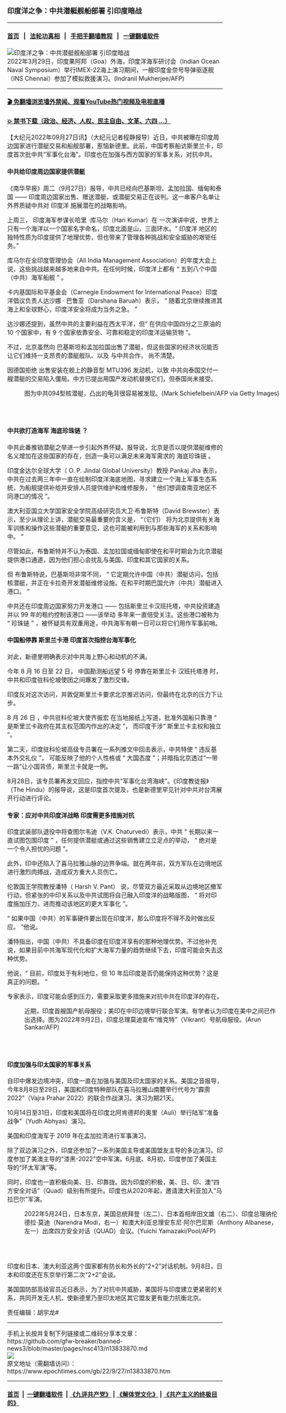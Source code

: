 ### 印度洋之争：中共潜艇舰船部署 引印度暗战
------------------------

#### [首页](https://github.com/gfw-breaker/banned-news3/blob/master/README.md) &nbsp;&nbsp;|&nbsp;&nbsp; [法轮功真相](https://github.com/begood0513/basic/blob/master/README.md)  &nbsp;&nbsp;|&nbsp;&nbsp; [手把手翻墙教程](https://github.com/gfw-breaker/guides/wiki)  &nbsp;&nbsp;|&nbsp;&nbsp; [一键翻墙软件](https://github.com/gfw-breaker/nogfw/blob/master/README.md)  



<div><img alt="印度洋之争：中共潜艇舰船部署 引印度暗战" class="attachment-djy_600_400 size-djy_600_400 wp-post-image" src="https://i.epochtimes.com/assets/uploads/2022/03/id13685851-000_32799NE-600x400.jpg"/>
<div class="caption">
 2022年3月29日，印度果阿邦（Goa）外海，印度洋海军研讨会（Indian Ocean Naval Symposium）举行IMEX-22海上演习期间，一艘印度金奈号导弹驱逐舰（INS Chennai）参加了模拟救援演习。(Indranil Mukherjee/AFP)
</div></div><hr/>

#### [ 🎬  免翻墙浏览墙外禁闻、观看YouTube热门视频及电视直播](https://github.com/gfw-breaker/HelloWorld)

#### [ 💥  禁书下载（政治、经济、人权、民主自由、文革、六四 ...）](https://github.com/gfw-breaker/books/blob/master/README.md)

<div><p>
 【大纪元2022年09月27日讯】（大纪元记者程静报导）近日，中共被曝在印度周边国家进行潜艇交易和船舰部署，惹恼新德里。此前，中国考察船访斯里兰卡，印度首次批中共“军事化台海”。印度也在加强与西方国家的军事关系，对抗中共。
</p>
<h4>
 中共给印度周边国家提供潜艇
</h4>
<p class="p1">
 <span class="s1">
  《南华早报》周二（9月27日）报导，中共已经向巴基斯坦、孟加拉国、缅甸和泰国
 </span>
 <span class="s2">
  ——
 </span>
 <span class="s1">
  印度周边国家出售、赠送潜艇，或潜艇交易正在谈判。这一串客户名单让外界质疑中共对
  <ok href="https://www.epochtimes.com/gb/tag/%E5%8D%B0%E5%BA%A6%E6%B4%8B.html">
   印度洋
  </ok>
  施展潜在的战略影响。
 </span>
</p>
<p class="p1">
 上周三，
 <span class="s1">
  印度海军参谋长哈里
 </span>
 <span class="s1">
  ‧库马尔（Hari Kumar）在
 </span>
 <span class="s1">
  一次演讲中说，世界上只有一个海洋以一个国家名字命名，印度北面是山，三面环水。“
 </span>
 <span class="s2">
  <ok href="https://www.epochtimes.com/gb/tag/%E5%8D%B0%E5%BA%A6%E6%B4%8B.html">
   印度洋
  </ok>
  地区的独特性质为印度提供了地理优势，但也带来了管理各种挑战和安全威胁的艰钜任务。”
 </span>
</p>
<p class="p1">
 <span class="s1">
  库马尔在全印度管理协会（All India Management Association）的年度大会上说，这些挑战越来越多地来自中共。在任何时候，印度洋上都有
 </span>
 <span class="s2">
  “
 </span>
 <span class="s1">
  五到八个中国（中共）海军船舰
 </span>
 <span class="s2">
  ”
 </span>
 <span class="s1">
  。
 </span>
</p>
<p class="p1">
 <span class="s1">
  卡内基国际和平基金会（Carnegie Endowment for International Peace）印度洋倡议负责人达沙娜
 </span>
 ‧
 <span class="s1">
  巴鲁亚（Darshana Baruah）表示，
 </span>
 <span class="s2">
  “
 </span>
 <span class="s1">
  随着北京继续推进其海上和全球野心，印度洋安全将成为当务之急。
 </span>
 <span class="s2">
  ”
 </span>
</p>
<p class="p1">
 <span class="s2">
  达沙娜还提到，虽然中共的主要利益在西太平洋，但“
  <span class="s1">
   在供应中国四分之三原油的
  </span>
  10
  <span class="s1">
   个国家中，有
  </span>
  9
  <span class="s1">
   个国家依靠安全、可靠和稳定的印度洋运输货物
  </span>
  ”。
  <br/>
 </span>
</p>
<p class="p1">
 不过，北京虽然向
 <span class="s1">
  巴基斯坦和孟加拉国出售了潜艇，但这些国家的经济状况能否让它们维持一支昂贵的潜艇舰队、以及
 </span>
 <span class="s1">
  与中共合作，
 </span>
 <span class="s1">
  尚不清楚。
 </span>
</p>
<p class="p1">
 <span class="s1">
  因德国拒绝
 </span>
 <span class="s1">
  出售安装在舰上的静音型
 </span>
 <span class="s2">
  MTU396
 </span>
 <span class="s1">
  发动机，以致
 </span>
 中共向泰国交付一艘潜艇的交易陷入僵局。中方已提出用国产发动机替换它们，但泰国尚未接受。
</p>
<figure aria-describedby="caption-attachment-13420093" class="wp-caption aligncenter" id="attachment_13420093" style="width: 600px">
 <ok href="https://i.epochtimes.com/assets/uploads/2021/12/id13420093-GettyImages-1138905975-600x400@1200x1200.jpg" target="_blank">
  <img alt="" class="size-large wp-image-13420093" src="https://i.epochtimes.com/assets/uploads/2021/12/id13420093-GettyImages-1138905975-600x400@1200x1200-600x400.jpg"/>
 </ok>
 <br/><figcaption class="wp-caption-text" id="caption-attachment-13420093">
  图为中共094型核潜艇，凸出的龟背很容易被发现。(Mark Schiefelbein/AFP via Getty Images)
 </figcaption><br/>
</figure><br/>
<h4 class="p1">
 中共欲打造海军
 <ok href="https://www.epochtimes.com/gb/tag/%E6%B5%B7%E5%BA%95%E7%8F%8D%E7%8F%A0%E9%93%BE.html">
  海底珍珠链
 </ok>
 ？
</h4>
<p class="p1">
 <span class="s1">
  中共此番推销潜艇之举进一步引起外界怀疑。报导说，北京是否以提供潜艇维修的名义增加在这些国家的存在，创造一条可以满足未来海军需求的
  <ok href="https://www.epochtimes.com/gb/tag/%E6%B5%B7%E5%BA%95%E7%8F%8D%E7%8F%A0%E9%93%BE.html">
   海底珍珠链
  </ok>
  。
 </span>
</p>
<p class="p1">
 印度金达尔全球大学（
 <span class="s1">
  O. P. Jindal Global University）教授
 </span>
 <span class="s2">
  Pankaj Jha
 </span>
 <span class="s1">
  表示，中共在过去两三年中一直在绘制印度洋海底地图，寻求建立一个海上军事生态系统，为船舰提供补给并安排人员提供维护和维修服务，
 </span>
 <span class="s2">
  “
 </span>
 <span class="s1">
  他们想调查南亚地区不同港口的情况
 </span>
 <span class="s2">
  ”。
 </span>
</p>
<p class="p1">
 <span class="s1">
  澳大利亚国立大学国家安全学院高级研究员大卫‧布鲁斯特（David Brewster）表示，至少从理论上讲，潜艇交易最重要的含义是，
 </span>
 <span class="s2">
  “（它们）
 </span>
 <span class="s1">
  将为北京提供有关海军训练和操作这些潜艇的重要意见，这也可能被利用到与那些海军的关系和影响中。
 </span>
 <span class="s2">
  ”
 </span>
</p>
<p class="p1">
 <span class="s1">
  尽管如此，布鲁斯特并不认为泰国、孟加拉国或缅甸即使在和平时期会为北京潜艇提供港口通道，因为他们担心会扰乱与美国、印度和其它国家的关系。
 </span>
</p>
<p class="p1">
 <span class="s1">
  但
 </span>
 布鲁斯特说，巴基斯坦非常不同，
 <span class="s2">
  “
 </span>
 <span class="s1">
  它定期允许中国（中共）潜艇访问，包括核潜艇，并正在卡拉奇开发潜艇维修设施。在和平时期巴国允许（中共）潜艇进入港口。
 </span>
 <span class="s2">
  ”
 </span>
</p>
<p class="p1">
 <span class="s1">
  中共还在印度周边国家努力开发港口
 </span>
 <span class="s2">
  ——
 </span>
 <span class="s1">
  包括斯里兰卡汉班托塔，中共投资建造并以
 </span>
 <span class="s2">
  99
 </span>
 <span class="s1">
  年的租约控制该港口
 </span>
 <span class="s2">
  ——该举动
 </span>
 <span class="s1">
  多年来一直倍受关注。这些港口被称为
 </span>
 <span class="s2">
  “
 </span>
 <span class="s1">
  珍珠链
 </span>
 <span class="s2">
  ”
 </span>
 <span class="s1">
  ，被怀疑具有双重用途，中共海军有朝一日可以将它们用作军事前哨。
 </span>
</p>
<h4 class="p1">
 中国船停靠
 <ok href="https://www.epochtimes.com/gb/tag/%E6%96%AF%E9%87%8C%E5%85%B0%E5%8D%A1%E6%B8%AF.html">
  斯里兰卡港
 </ok>
 印度首次指控台海军事化
</h4>
<p class="p1">
 对此，新德里明确表示对中共海上野心和动机的不满。
</p>
<p class="p1">
 <span class="s1">
  今年
 </span>
 <span class="s2">
  8
 </span>
 <span class="s1">
  月
 </span>
 <span class="s2">
  16
 </span>
 <span class="s1">
  日至
 </span>
 <span class="s2">
  22
 </span>
 <span class="s1">
  日，
 </span>
 <span class="s1">
  中国勘测船远望
 </span>
 <span class="s2">
  5
 </span>
 <span class="s1">
  号
 </span>
 <span class="s1">
  停靠在斯里兰卡
  <ok href="https://www.epochtimes.com/gb/tag/%E6%B1%89%E7%8F%AD%E6%89%98%E5%A1%94%E6%B8%AF.html">
   汉班托塔港
  </ok>
  时，中共和印度驻科伦坡使团之间爆发了激烈交锋。
 </span>
</p>
<p class="p1">
 <span class="s1">
  印度反对这次访问，并敦促斯里兰卡要求北京推迟访问，但最终在北京的压力下让步。
 </span>
</p>
<p class="p1">
 <span class="s2">
  8
 </span>
 <span class="s1">
  月
 </span>
 <span class="s2">
  26
 </span>
 <span class="s1">
  日
 </span>
 <span class="s1">
  ，中共驻科伦坡大使齐振宏
 </span>
 <span class="s1">
  在当地报纸上写道，批准外国船只靠港
 </span>
 <span class="s2">
  “
 </span>
 <span class="s1">
  是斯里兰卡政府在其主权范围内作出的决定
 </span>
 <span class="s2">
  ”，
 </span>
 <span class="s1">
  而印度干涉“
 </span>
 <span class="s1">
  斯里兰卡主权和独立
 </span>
 <span class="s2">
  ”。
 </span>
</p>
<p class="p1">
 <span class="s1">
  第二天，印度驻科伦坡高级专员署在一系列推文中回击表示，中共特使
 </span>
 <span class="s2">
  “
 </span>
 <span class="s1">
  违反基本外交礼仪
 </span>
 <span class="s2">
  ”，
 </span>
 <span class="s1">
  可能反映了他的个人性格或
 </span>
 <span class="s2">
  “
 </span>
 <span class="s1">
  大国态度
 </span>
 <span class="s2">
  ”；并暗指北京透过“一带一路”让小国背债，斯里兰卡就是一例。
 </span>
</p>
<p class="p1">
 8月28日，该专员署再发文回应，指控中共“军事化台湾海峡”。《印度教徒报》（The Hindu）的报导说，这是印度首次提及，也是新德里罕见针对中共对台湾展开行动进行评论。
</p>
<h4 class="p1">
 专家：应对中共印度洋战略 印度需更多措施对抗
</h4>
<p class="p1">
 <span class="s2">
  印度武装部队退役中将查图尔韦迪（V.K. Chaturvedi）表示，中共
 </span>
 <span class="s1">
  “
 </span>
 <span class="s2">
  长期以来一直试图包围印度
 </span>
 <span class="s1">
  ”
 </span>
 <span class="s2">
  ，任何提供潜艇或通过这些销售建立立足点的举动，
 </span>
 <span class="s1">
  “
 </span>
 <span class="s2">
  绝对是一个令人担忧的问题
 </span>
 <span class="s1">
  ”。
 </span>
</p>
<p class="p1">
 <span class="s1">
  此外，印中还陷入了喜马拉雅山脉的边界争端。就在两年前，双方军队在边境地区进行激烈肉搏战，造成双方重大人员伤亡。
 </span>
</p>
<p class="p1">
 <span class="s1">
  伦敦国王学院教授潘特（
  <span class="s2">
   Harsh V. Pant）
  </span>
  说，尽管双方最近采取从边境地区撤军行动，但紧张的中印关系以及中共试图将自己融入印度洋的战略版图，
 </span>
 <span class="s2">
  “
 </span>
 <span class="s1">
  将对印度施加压力，进而推动该地区的更大军事化
 </span>
 <span class="s2">
  ”。
 </span>
</p>
<p class="p1">
 <span class="s2">
  “
 </span>
 <span class="s1">
  如果中国（中共）的军事硬件要出现在印度洋，那么印度将不得不及时做出反应。
 </span>
 <span class="s2">
  ”他说。
 </span>
</p>
<p class="p1">
 <span class="s1">
  潘特指出，中国（中共）不具备印度在印度洋享有的那种地理优势。不过他补充说，如果目前中共海军现代化和扩大海军力量的趋势继续下去，印度可能会失去这种优势。
 </span>
</p>
<p class="p1">
 <span class="s2">
  他说，“
 </span>
 <span class="s1">
  目前，印度处于有利地位，但
 </span>
 <span class="s2">
  10
 </span>
 <span class="s1">
  年后印度是否仍能保持这种优势？这是真正的问题。
 </span>
 <span class="s2">
  ”
 </span>
</p>
<p class="p1">
 <span class="s1">
  专家表示，印度可能会感到压力，需要采取更多措施来对抗中共在印度洋的存在。
 </span>
</p>
<figure aria-describedby="caption-attachment-13817432" class="wp-caption aligncenter" id="attachment_13817432" style="width: 600px">
 <ok href="https://i.epochtimes.com/assets/uploads/2022/09/id13817432-000_32HH9J7-e1662343196988.jpg" target="_blank">
  <img alt="" class="size-large wp-image-13817432" src="https://i.epochtimes.com/assets/uploads/2022/09/id13817432-000_32HH9J7-600x399.jpg"/>
 </ok>
 <br/><figcaption class="wp-caption-text" id="caption-attachment-13817432">
  近期，印度首艘国产航母服役；美印在中印边境举行联合军演。有学者认为印度在美中之间已作出选择。图为2022年9月2日，印度总理莫迪宣布“维克特”（Vikrant）号航母服役。(Arun Sankar/AFP)
 </figcaption><br/>
</figure><br/>
<h4 class="p1">
 印度加强与印太国家的军事关系
</h4>
<p class="p1">
 自印中爆发边境冲突，印度一直在加强与美国及印太国家的关系。美国之音报导，今年8月8日至29日，美国和印度特种部队在喜马拉雅山南麓举行代号为“霹雳2022”（Vajra Prahar 2022）的联合作战演习。演习为期21天。
</p>
<p class="p1">
 10月14日至31日，印度和美国将在印度北阿肯德邦的奥里（Auli）举行陆军“准备战争”（Yudh Abhyas）演习。
</p>
<p class="p1">
 <span class="s1">
  美国和印度海军于
 </span>
 <span class="s2">
  2019
 </span>
 <span class="s1">
  年在孟加拉湾进行军事演习。
 </span>
</p>
<p class="p1">
 除了双边演习之外，印度还参加了一系列美国主导或美国盟友主导的多边演习。印度参加了美澳主导的“漆黑-2022”空中军演。6月底、8月初，印度参加了美国主导的“环太军演”等。
</p>
<p class="p1">
 同时，印度也一直积极向美、日、印靠拢。因为印度的积极，美、日、印、澳“四方安全对话”（Quad）级别有所提升。印度也从2020年起，邀请澳大利亚加入“马拉巴尔”军演。
</p>
<figure aria-describedby="caption-attachment-13744255" class="wp-caption aligncenter" id="attachment_13744255" style="width: 600px">
 <ok href="https://i.epochtimes.com/assets/uploads/2022/05/id13744255-000_32AW9EU.jpg" target="_blank">
  <img alt="" class="size-large wp-image-13744255" src="https://i.epochtimes.com/assets/uploads/2022/05/id13744255-000_32AW9EU-600x400.jpg"/>
 </ok>
 <br/><figcaption class="wp-caption-text" id="caption-attachment-13744255">
  2022年5月24日，日本东京，美国总统拜登（左二）、日本首相岸田文雄（右二）、印度总理纳伦德拉‧莫迪（Narendra Modi，右一）和澳大利亚总理安东尼‧阿尔巴尼斯（Anthony Albanese，左一）出席四方安全对话（QUAD）会议。(Yuichi Yamazaki/Pool/AFP)
 </figcaption><br/>
</figure><br/>
<p>
 印度和日本、澳大利亚这两个国家都有防长和外长的“2+2”对话机制。9月8日，日本和印度还在东京举行第二次“2+2”会谈。
</p>
<p>
 美国国防部高级官员近日表示，为了对抗中共威胁，美国将与印度建立更紧密的关系，共同开发无人机，使新德里乃至印太地区其它盟友更有能力抗衡北京。
</p>
<p class="p1">
 责任编辑：胡宇龙#
</p>
</div>
<hr/>
手机上长按并复制下列链接或二维码分享本文章：<br/>
https://github.com/gfw-breaker/banned-news3/blob/master/pages/nsc413/n13833870.md <br/>
<a href='https://github.com/gfw-breaker/banned-news3/blob/master/pages/nsc413/n13833870.md'><img src='https://github.com/gfw-breaker/banned-news3/blob/master/pages/nsc413/n13833870.md.png'/></a> <br/>
原文地址（需翻墙访问）：https://www.epochtimes.com/gb/22/9/27/n13833870.htm


------------------------
#### [首页](https://github.com/gfw-breaker/banned-news3/blob/master/README.md) &nbsp;|&nbsp; [一键翻墙软件](https://github.com/gfw-breaker/nogfw/blob/master/README.md) &nbsp;| [《九评共产党》](https://github.com/gfw-breaker/9ping.md/blob/master/README.md#九评之一评共产党是什么) | [《解体党文化》](https://github.com/gfw-breaker/jtdwh.md/blob/master/README.md) | [《共产主义的终极目的》](https://github.com/gfw-breaker/gczydzjmd.md/blob/master/README.md)


<img src='http://gfw-breaker.win/banned-news3/pages/nsc413/n13833870.md' width='0px' height='0px'/>
